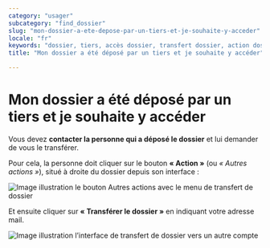 ```yaml
---
category: "usager"
subcategory: "find_dossier"
slug: "mon-dossier-a-ete-depose-par-un-tiers-et-je-souhaite-y-acceder"
locale: "fr"
keywords: "dossier, tiers, accès dossier, transfert dossier, action dossier"
title: "Mon dossier a été déposé par un tiers et je souhaite y accéder"

---
```


# Mon dossier a été déposé par un tiers et je souhaite y accéder

Vous devez **contacter la personne qui a déposé le dossier** et lui demander de vous le transférer.

Pour cela, la personne doit cliquer sur le bouton **« Action »** (ou _« Autres actions »_), situé à droite du dossier depuis son interface :

![Image illustration le bouton Autres actions avec le menu de transfert de dossier](faq/usager-dossier-actions-menu-transfer.png)

Et ensuite cliquer sur **« Transférer le dossier »** en indiquant votre adresse mail.

![Image illustration l’interface de transfert de dossier vers un autre compte](faq/usager-transfer-dossier.png)
